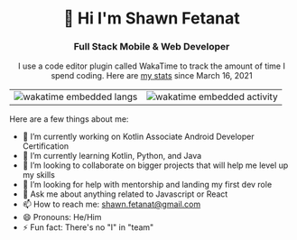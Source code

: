 <div align="center">
  <h1>👋 Hi I'm Shawn Fetanat</h1>
  <h3>Full Stack Mobile & Web Developer</h3>
</div>


<div align="center">  
      <p> I use a code editor plugin called WakaTime to track the amount of time I spend coding. Here are <a href="https://www.wakatime.com/@sfetanat87">my stats</a> since March 16, 2021</p>
      <table>
        <tr>
          <a href="https://wakatime.com/@sfetanat87">
          <td><img src="https://wakatime.com/share/@sfetanat87/e0971939-a79c-452a-84a9-89c3c0ae5a11.png" alt="wakatime embedded langs"/></td>
          <td><img src="https://wakatime.com/share/@sfetanat87/be27b342-d4ce-41c3-a766-8fd8b0573ae9.png" alt="wakatime embedded activity"/></td>
          </a>
        </tr>
      </table>   
</div>

<!-- **shawn-fetanat/shawn-fetanat** is a ✨ _special_ ✨ repository because its `README.md` (this file) appears on your GitHub profile.-->

Here are a few things about me:

- 🔭 I’m currently working on Kotlin Associate Android Developer Certification
- 🌱 I’m currently learning Kotlin, Python, and Java
- 👯 I’m looking to collaborate on bigger projects that will help me level up my skills
- 🤔 I’m looking for help with mentorship and landing my first dev role
- 💬 Ask me about anything related to Javascript or React
- 📫 How to reach me: shawn.fetanat@gmail.com
- 😄 Pronouns: He/Him
- ⚡ Fun fact: There's no "I" in "team"

